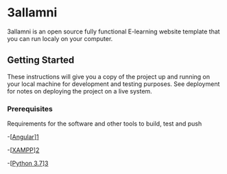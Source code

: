 # 3allamni
3allamni is an open source  fully functional E-learning website template that you can run localy on your computer.
## Getting Started
These instructions will give you a copy of the project up and running on
your local machine for development and testing purposes. See deployment
for notes on deploying the project on a live system.
### Prerequisites
Requirements for the software and other tools to build, test and push 



-[[Angular](https://cdn.iconscout.com/icon/free/png-32/angular-2752246-2285063.png)][1]

-[[XAMPP](https://cdn.icon-icons.com/icons2/1381/PNG/32/xampp_94513.png)][2]

-[[Python 3.7](https://icons.iconarchive.com/icons/papirus-team/papirus-apps/32/python-icon.png)][3]







[1]: https://angular.io/
[2]: http://apachefriends.org/
[3]:https://www.python.org/downloads/release/python-370/
